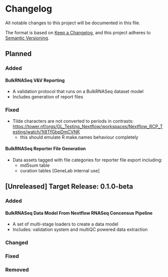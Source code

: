 # Changelog
All notable changes to this project will be documented in this file.

The format is based on [Keep a Changelog](https://keepachangelog.com/en/1.0.0/),
and this project adheres to [Semantic Versioning](https://semver.org/spec/v2.0.0.html).

## Planned
### Added
#### BulkRNASeq V&V Reporting
  - A validation protocol that runs on a BulkRNASeq dataset model
  - Includes generation of report files

### Fixed
  - Tilde characters are not converted to periods in contrasts: https://tower.nf/orgs/GL_Testing_Nextflow/workspaces/Nextflow_RCP_Testing/watch/1t8TfGbpDmCVNK
    - this should emulate R make.names behaviour completely 

#### BulkRNASeq Reporter File Generation
  - Data assets tagged with file categories for reporter file export including:
    - md5sum table
    - curation tables [GeneLab internal use]

## [Unreleased] Target Release: 0.1.0-beta
### Added
#### BulkRNASeq Data Model From Nextflow RNASeq Concensus Pipeline
  - A set of multi-stage loaders to create a data model
  - Includes: validation system and multiQC powered data extraction

### Changed

### Fixed

### Removed
